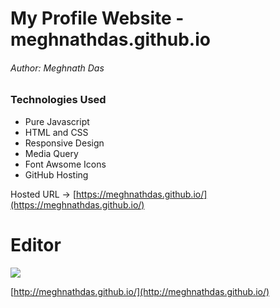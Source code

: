# My Profile Website - meghnathdas.github.io
###### Author: Meghnath Das

### Technologies Used
- Pure Javascript 
- HTML and CSS
- Responsive Design
- Media Query 
- Font Awsome Icons 
- GitHub Hosting

Hosted URL -> [https://meghnathdas.github.io/](https://meghnathdas.github.io/)

# Editor

![](https://meghnathdas.github.io/public/images/MD_Logo_138X138.png)

[http://meghnathdas.github.io/](http://meghnathdas.github.io/)

